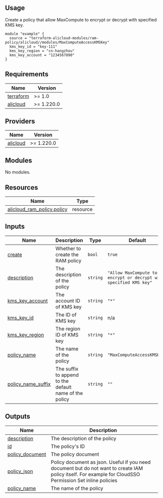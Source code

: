 ## Usage

Create a policy that allow MaxCompute to encrypt or decrypt with specified KMS key.

```hcl
module "example" {
  source = "terraform-alicloud-modules/ram-policy/alicloud//modules/MaxComputeAccessKMSKey"
  kms_key_id = "key-111"
  kms_key_region = "cn-hangzhou"
  kms_key_account = "1234567890"
}
```

<!-- 在根目录下运行命令 README.md updated successfully，可将所有信息自动填充 -->
<!-- BEGIN_TF_DOCS -->
## Requirements

| Name | Version |
|------|---------|
| <a name="requirement_terraform"></a> [terraform](#requirement\_terraform) | >= 1.0 |
| <a name="requirement_alicloud"></a> [alicloud](#requirement\_alicloud) | >= 1.220.0 |

## Providers

| Name | Version |
|------|---------|
| <a name="provider_alicloud"></a> [alicloud](#provider\_alicloud) | >= 1.220.0 |

## Modules

No modules.

## Resources

| Name | Type |
|------|------|
| [alicloud_ram_policy.policy](https://registry.terraform.io/providers/aliyun/alicloud/latest/docs/resources/ram_policy) | resource |

## Inputs

| Name | Description | Type | Default | Required |
|------|-------------|------|---------|:--------:|
| <a name="input_create"></a> [create](#input\_create) | Whether to create the RAM policy | `bool` | `true` | no |
| <a name="input_description"></a> [description](#input\_description) | The description of the policy | `string` | `"Allow MaxCompute to encrypt or decrypt with specified KMS key"` | no |
| <a name="input_kms_key_account"></a> [kms\_key\_account](#input\_kms\_key\_account) | The account ID of KMS key | `string` | `"*"` | no |
| <a name="input_kms_key_id"></a> [kms\_key\_id](#input\_kms\_key\_id) | The ID of KMS key | `string` | n/a | yes |
| <a name="input_kms_key_region"></a> [kms\_key\_region](#input\_kms\_key\_region) | The region ID of KMS key | `string` | `"*"` | no |
| <a name="input_policy_name"></a> [policy\_name](#input\_policy\_name) | The name of the policy | `string` | `"MaxComputeAccessKMSKey"` | no |
| <a name="input_policy_name_suffix"></a> [policy\_name\_suffix](#input\_policy\_name\_suffix) | The suffix to append to the default name of the policy | `string` | `""` | no |

## Outputs

| Name | Description |
|------|-------------|
| <a name="output_description"></a> [description](#output\_description) | The description of the policy |
| <a name="output_id"></a> [id](#output\_id) | The policy's ID |
| <a name="output_policy_document"></a> [policy\_document](#output\_policy\_document) | The policy document |
| <a name="output_policy_json"></a> [policy\_json](#output\_policy\_json) | Policy document as json. Useful if you need document but do not want to create IAM policy itself. For example for CloudSSO Permission Set inline policies |
| <a name="output_policy_name"></a> [policy\_name](#output\_policy\_name) | The name of the policy |
<!-- END_TF_DOCS -->
